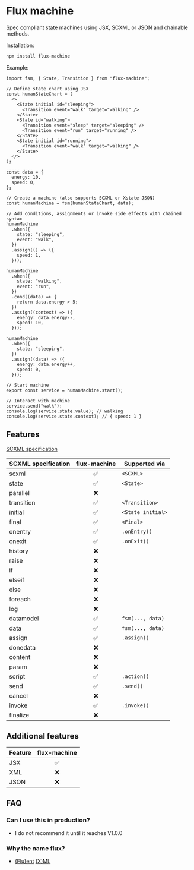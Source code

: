 # Flux machine

Spec compliant state machines using JSX, SCXML or JSON and chainable methods.

Installation:

```sh
npm install flux-machine
```

Example:

```tsx
import fsm, { State, Transition } from "flux-machine";

// Define state chart using JSX
const humanStateChart = (
  <>
    <State initial id="sleeping">
      <Transition event="walk" target="walking" />
    </State>
    <State id="walking">
      <Transition event="sleep" target="sleeping" />
      <Transition event="run" target="running" />
    </State>
    <State initial id="running">
      <Transition event="walk" target="walking" />
    </State>
  </>
);

const data = {
  energy: 10,
  speed: 0,
};

// Create a machine (also supports SCXML or Xstate JSON)
const humanMachine = fsm(humanStateChart, data);

// Add conditions, assignments or invoke side effects with chained syntax
humanMachine
  .when({
    state: "sleeping",
    event: "walk",
  })
  .assign(() => ({
    speed: 1,
  }));

humanMachine
  .when({
    state: "walking",
    event: "run",
  })
  .cond((data) => {
    return data.energy > 5;
  })
  .assign((context) => ({
    energy: data.energy--,
    speed: 10,
  }));

humanMachine
  .when({
    state: "sleeping",
  })
  .assign((data) => ({
    energy: data.energy++,
    speed: 0,
  }));

// Start machine
export const service = humanMachine.start();

// Interact with machine
service.send("walk");
console.log(service.state.value); // walking
console.log(service.state.context); // { speed: 1 }
```

## Features

[SCXML specification](https://www.w3.org/TR/scxml)

| SCXML specification | flux-machine | Supported via     |
| ------------------- | :----------: | ----------------- |
| scxml               |      ✅      | `<SCXML>`         |
| state               |      ✅      | `<State>`         |
| parallel            |      ❌      |                   |
| transition          |      ✅      | `<Transition>`    |
| initial             |      ✅      | `<State initial>` |
| final               |      ✅      | `<Final>`         |
| onentry             |      ✅      | `.onEntry()`      |
| onexit              |      ✅      | `.onExit()`       |
| history             |      ❌      |                   |
| raise               |      ❌      |                   |
| if                  |      ❌      |                   |
| elseif              |      ❌      |                   |
| else                |      ❌      |                   |
| foreach             |      ❌      |                   |
| log                 |      ❌      |                   |
| datamodel           |      ✅      | `fsm(..., data)`  |
| data                |      ✅      | `fsm(..., data)`  |
| assign              |      ✅      | `.assign()`       |
| donedata            |      ❌      |                   |
| content             |      ❌      |                   |
| param               |      ❌      |                   |
| script              |      ✅      | `.action()`       |
| send                |      ✅      | `.send()`         |
| cancel              |      ❌      |                   |
| invoke              |      ✅      | `.invoke()`       |
| finalize            |      ❌      |                   |

## Additional features

| Feature | flux-machine |
| ------- | :----------: |
| JSX     |      ✅      |
| XML     |      ❌      |
| JSON    |      ❌      |

## FAQ

### Can I use this in production?

- I do not recommend it until it reaches V1.0.0

### Why the name flux?
- [(Flu)ent](https://en.wikipedia.org/wiki/Fluent_interface) [(X)ML](https://www.w3.org/XML)
